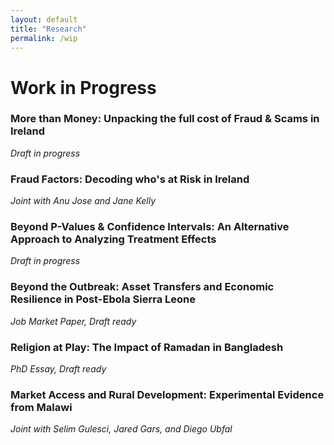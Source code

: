 ```yaml
---
layout: default
title: "Research"
permalink: /wip
---
```


# Work in Progress

<div class="pub-list">


<div class="pub-item">
  <h3 class="pub-title">
      More than Money: Unpacking the full cost of Fraud & Scams in Ireland
  </h3>
  <div class="pub-meta">
  <em> Draft in progress </em><br>
  </div>
</div>

<div class="pub-item">
  <h3 class="pub-title">
      Fraud Factors: Decoding who's at Risk in Ireland
  </h3>
  <div class="pub-meta">
    <em>Joint with Anu Jose and Jane Kelly </em><br>
  </div>
</div>


<div class="pub-item">
  <h3 class="pub-title">
      Beyond P-Values & Confidence Intervals: An Alternative Approach to Analyzing Treatment Effects
  </h3>
  <div class="pub-meta">
    <em> Draft in progress </em><br>
  </div>
</div>

<div class="pub-item">
  <h3 class="pub-title">
      Beyond the Outbreak: Asset Transfers and Economic Resilience in Post-Ebola Sierra Leone
  </h3>
  <div class="pub-meta">
    <em>Job Market Paper, Draft ready </em><br>
  </div>
</div>

<div class="pub-item">
  <h3 class="pub-title">
      Religion at Play: The Impact of Ramadan in Bangladesh
  </h3>
  <div class="pub-meta">
    <em>PhD Essay, Draft ready </em><br>
  </div>
</div>


<div class="pub-item">
  <h3 class="pub-title">
      Market Access and Rural Development: Experimental Evidence from Malawi
  </h3>
  <div class="pub-meta">
    <em>Joint with Selim Gulesci, Jared Gars, and Diego Ubfal </em><br>
  </div>
</div>

